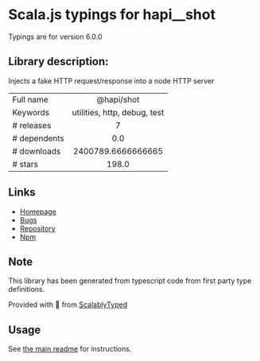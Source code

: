 
# Scala.js typings for hapi__shot

Typings are for version 6.0.0

## Library description:
Injects a fake HTTP request/response into a node HTTP server

|                    |                 |
| ------------------ | :-------------: |
| Full name          | @hapi/shot |
| Keywords           | utilities, http, debug, test |
| # releases         | 7 |
| # dependents       | 0.0 |
| # downloads        | 2400789.6666666665 |
| # stars            | 198.0 |

## Links
- [Homepage](https://github.com/hapijs/shot#readme)
- [Bugs](https://github.com/hapijs/shot/issues)
- [Repository](https://github.com/hapijs/shot)
- [Npm](https://www.npmjs.com/package/%40hapi%2Fshot)
    


## Note
This library has been generated from typescript code from first party type definitions.

Provided with :purple_heart: from [ScalablyTyped](https://github.com/oyvindberg/ScalablyTyped)

## Usage
See [the main readme](../../readme.md) for instructions.


